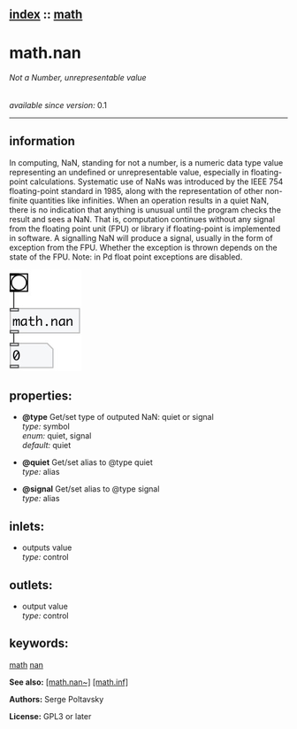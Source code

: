 [index](index.html) :: [math](category_math.html)
---

# math.nan

###### Not a Number, unrepresentable value

*available since version:* 0.1

---


## information
In computing, NaN, standing for not a number, is a numeric data type value
            representing an undefined or unrepresentable value, especially in floating-point
            calculations. Systematic use of NaNs was introduced by the IEEE 754 floating-point
            standard in 1985, along with the representation of other non-finite quantities like
            infinities.
When an operation results in a quiet NaN, there is no indication that anything is
            unusual until the program checks the result and sees a NaN. That is, computation
            continues without any signal from the floating point unit (FPU) or library if
            floating-point is implemented in software. A signalling NaN will produce a signal,
            usually in the form of exception from the FPU. Whether the exception is thrown depends
            on the state of the FPU.
Note: in Pd float point exceptions are disabled.



[![example](../examples/img/math.nan.jpg)](../examples/pd/math.nan.pd)







## properties:

* **@type** 
Get/set type of outputed NaN: quiet or signal<br>
_type:_ symbol<br>
_enum:_ quiet, signal<br>
_default:_ quiet<br>

* **@quiet** 
Get/set alias to @type quiet<br>
_type:_ alias<br>

* **@signal** 
Get/set alias to @type signal<br>
_type:_ alias<br>



## inlets:

* outputs value<br>
_type:_ control



## outlets:

* output value<br>
_type:_ control



## keywords:

[math](keywords/math.html)
[nan](keywords/nan.html)



**See also:**
[\[math.nan~\]](math.nan~.html)
[\[math.inf\]](math.inf.html)




**Authors:** Serge Poltavsky




**License:** GPL3 or later





